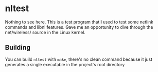 # nltest

Nothing to see here. This is a test program that I used to test some netlink commands and libnl features. Gave me an opportunity to dive through the net/wireless/ source in the Linux kernel.

## Building

You can build `nltest` with `make`, there's no clean command because it just generates a single executable in the project's root directory